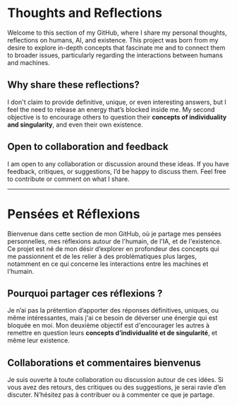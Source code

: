 # Thoughts and Reflections

Welcome to this section of my GitHub, where I share my personal thoughts, reflections on humans, AI, and existence. This project was born from my desire to explore in-depth concepts that fascinate me and to connect them to broader issues, particularly regarding the interactions between humans and machines.

## Why share these reflections?

I don't claim to provide definitive, unique, or even interesting answers, but I feel the need to release an energy that’s blocked inside me. My second objective is to encourage others to question their **concepts of individuality and singularity**, and even their own existence.

## Open to collaboration and feedback

I am open to any collaboration or discussion around these ideas. If you have feedback, critiques, or suggestions, I’d be happy to discuss them. Feel free to contribute or comment on what I share.

---

# Pensées et Réflexions

Bienvenue dans cette section de mon GitHub, où je partage mes pensées personnelles, mes réflexions autour de l'humain, de l'IA, et de l'existence. Ce projet est né de mon désir d’explorer en profondeur des concepts qui me passionnent et de les relier à des problématiques plus larges, notamment en ce qui concerne les interactions entre les machines et l'humain.

## Pourquoi partager ces réflexions ?

Je n’ai pas la prétention d’apporter des réponses définitives, uniques, ou même intéressantes, mais j'ai ce besoin de déverser une énergie qui est bloquée en moi. Mon deuxième objectif est d'encourager les autres à remettre en question leurs **concepts d’individualité et de singularité**, et même leur existence.

## Collaborations et commentaires bienvenus

Je suis ouverte à toute collaboration ou discussion autour de ces idées. Si vous avez des retours, des critiques ou des suggestions, je serai ravie d’en discuter. N’hésitez pas à contribuer ou à commenter ce que je partage.
